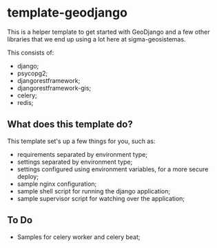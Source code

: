 template-geodjango
==================

This is a helper template to get started with GeoDjango and a few other libraries that
we end up using a lot here at sigma-geosistemas.

This consists of:

* django;
* psycopg2;
* djangorestframework;
* djangorestframework-gis;
* celery;
* redis;

## What does this template do?

This template set's up a few things for you, such as:

* requirements separated by environment type;
* settings separated by environment type;
* settings configured using environment variables, for a more secure deploy;
* sample nginx configuration;
* sample shell script for running the django application;
* sample supervisor script for watching over the application;

## To Do

* Samples for celery worker and celery beat;